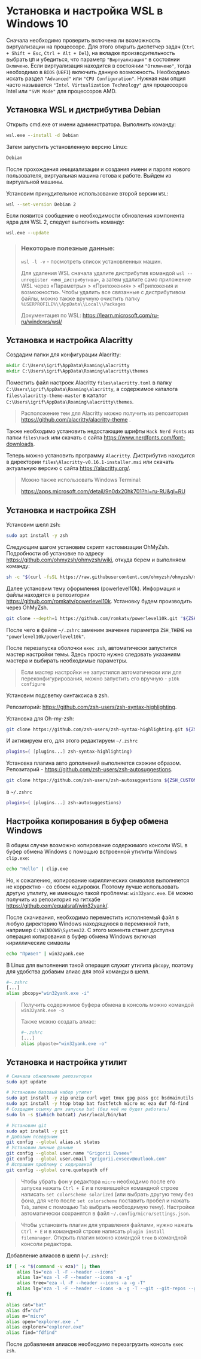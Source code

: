 # Установка и настройка WSL в Windows 10

Сначала необходимо проверить включена ли возможность виртуализации на процессоре. Для этого открыть диспетчер задач (`Ctrl + Shift + Esc`, `Ctrl + Alt + Del`), на вкладке производительность выбрать `ЦП` и убедиться, что параметр `"Виртуализация"` в состоянии `Включено`. Если виртуализация находится в состоянии `"Отключено"`, тогда необходимо в `BIOS` (`UEFI`) включить данную возможность. Необходимо искать раздел `"Advanсed"` или `"CPU Configuration"`. Нужная нам опция часто называется `"Intel Virtualization Technology"` для процессоров Intel или `"SVM Mode"` для процессоров AMD.

## Установка WSL и дистрибутива Debian

Открыть cmd.exe от имени администратора. Выполнить команду:

```cmd
wsl.exe --install -d Debian
```

Затем запустить установленную версию Linux:

```cmd
Debian
```

После прохождения инициализации и создания имени и пароля нового пользователя, виртуальная машина готова к работе. Выйдем из виртуальной машины.

Установим принудительное использование второй версии `WSL`:

```cmd
wsl --set-version Debian 2
```

Если появится сообщение о необходимости обновления компонента ядра для WSL 2, следует выполнить команду:

```cmd
wsl.exe --update
```

> ### Некоторые полезные данные:
>
> `wsl -l -v` - посмотреть список установленных машин.
>
> Для удаления WSL сначала удалите дистрибутив командой `wsl --unregister <имя_дистрибутива>`, а затем удалите само приложение WSL через «Параметры» > «Приложения» > «Приложения и возможности». Чтобы удалить все связанные с дистрибутивом файлы, можно также вручную очистить папку `%USERPROFILE%\\AppData\\Local\\Packages`
>
> Документация по WSL: https://learn.microsoft.com/ru-ru/windows/wsl/

## Установка и настройка Alacritty

Создадим папки для конфигурации Alacritty:

```cmd
mkdir C:\Users\igrif\AppData\Roaming\alacritty
mkdir C:\Users\igrif\AppData\Roaming\alacritty\themes
```

Поместить файл настроек Alacritty `files\alacritty.toml`  в папку `C:\Users\igrif\AppData\Roaming\alacritty`, а содержимое каталога `files\alacritty-theme-master` в каталог `C:\Users\igrif\AppData\Roaming\alacritty\themes`.

> Расположение тем для Alacritty можно получить из репозитория https://github.com/alacritty/alacritty-theme .

Также необходимо установить недостающие шрифты `Hack Nerd Fonts` из папки `files\Hack` или скачать с сайта https://www.nerdfonts.com/font-downloads.

Теперь можно установить программу `Alacritty`. Дистрибутив находится в директории `files\Alacritty-v0.16.1-installer.msi` или скачать актуальную версию с сайта https://alacritty.org/.

> Можно также использовать Windows Terminal:
>
> https://apps.microsoft.com/detail/9n0dx20hk701?hl=ru-RU&gl=RU

## Установка и настройка ZSH

Установим шелл zsh:

```bash
sudo apt install -y zsh
```

Следующим шагом установим скрипт кастомизации OhMyZsh. Подробности об установке по адресу https://github.com/ohmyzsh/ohmyzsh/wiki, откуда берем и выполняем команду:

```bash
sh -c "$(curl -fsSL https://raw.githubusercontent.com/ohmyzsh/ohmyzsh/master/tools/install.sh)"
```

Далее установим тему оформления (powerlevel10k). Информация и файлы находятся в репозитории https://github.com/romkatv/powerlevel10k. Установку будем производить через OhMyZsh.

```bash
git clone --depth=1 https://github.com/romkatv/powerlevel10k.git "${ZSH_CUSTOM:-$HOME/.oh-my-zsh/custom}/themes/powerlevel10k"
```

После чего в файле `~/.zshrc` заменим значение параметра `ZSH_THEME` на `"powerlevel10k/powerlevel10k"`. 

После перезапуска оболочки `exec zsh`, автоматически запустится мастер настройки темы. Здесь просто нужно следовать указаниям мастера и выбирать необходимые параметры. 

> Если мастер настройки не запустился автоматически или для переконфигурирования, можно запустить его вручную - `p10k configure`

Установим подсветку синтаксиса в zsh. 

Репозиторий: https://github.com/zsh-users/zsh-syntax-highlighting.

Установка для Oh-my-zsh:

```bash
git clone https://github.com/zsh-users/zsh-syntax-highlighting.git ${ZSH_CUSTOM:-~/.oh-my-zsh/custom}/plugins/zsh-syntax-highlighting
```

И активируем его, для этого редактируем `~/.zshrc`

```bash
plugins=( [plugins...] zsh-syntax-highlighting)
```

Установка плагина авто дополнений выполняется схожим образом. Репозитарий -  https://github.com/zsh-users/zsh-autosuggestions.

```bash
git clone https://github.com/zsh-users/zsh-autosuggestions ${ZSH_CUSTOM:-~/.oh-my-zsh/custom}/plugins/zsh-autosuggestions
```

в `~/.zshrc`

```bash
plugins=( [plugins...] zsh-autosuggestions)
```

## Настройка копирования в буфер обмена Windows

В общем случае возможно копирование содержимого консоли WSL в буфер обмена Windows с помощью встроенной утилиты Windows `clip.exe`:

```bash
echo "Hello" | clip.exe
```

Но, к сожалению, копирование кириллических символов выполняется не корректно - со сбоем кодировки. Поэтому лучше использовать другую утилиту, не имеющую такой проблемы: `win32yanc.exe`. Её можно получить из репозитория на гитхабе https://github.com/equalsraf/win32yank/.

После скачивания, необходимо переместить исполняемый файл в любую директорию Windows находящуюся в переменной `Path`, например `C:\WINDOWS\System32`. С этого момента станет доступна операция копирования в буфер обмена Windows включая кириллические символы

```bash
echo "Привет" | win32yank.exe
```

В Linux для выполнения такой операция служит утилита `pbcopy`, поэтому для удобства добавим алиас для этой команды в шелл. 

```bash
#~.zshrc
[...]
alias pbcopy="win32yank.exe -i"
```

> Получить содержимое буфера обмена в консоль можно командой `win32yank.exe -o`
>
> Также можно создать алиас:
>
> ```bash
> #~.zshrc
> [...]
> alias pbpaste="win32yank.exe -o"
> ```

## Установка и настройка утилит

```bash
# Сначала обновление репозитория
sudo apt update

# Установим базовый набор утилит
sudo apt install -y zip unzip curl wget tmux gpg pass gcc bsdmainutils fzf ripgrep 
sudo apt install -y htop btop bat fastfetch micro mc eza duf fd-find
# Создадим ссылку для запуска bat (без неё не будет работать)
sudo ln -s $(which batcat) /usr/local/bin/bat

# Установим git
sudo apt install -y git
# Добавим псевдоним
git config --global alias.st status
# Установим личные данные
git config --global user.name "Grigorii Evseev"
git config --global user.email "grigorii.evseev@outlook.com"
# Исправим проблему с кодировкой
git config --global core.quotepath off
```

> Чтобы убрать фон у редактора `micro` необходимо после его запуска нажать `Ctrl + E` и в появившейся командной строке написать `set colorscheme solarized` (или выбрать другую тему без фона, для чего после `set colorscheme` поставить пробел и нажать `Tab`, затем с помощью `Tab` выбрать необходимую тему). Настройки автоматически сохранятся в файл `~/.config/micro/settings.json`.

> Чтобы установить плагин для управления файлами, нужно нажать `Ctrl + E` и в командной строке написать `plugin install filemanager`. Открыть плагин можно командой `tree` в командной консоли редактора.

Добавление алиасов в шелл (`~/.zshrc`):

```bash
if [ -x "$(command -v eza)" ]; then
	alias ls="eza -l -F --header --icons"
	alias la="eza -l -F --header --icons -a -g"
	alias tree="eza -l -F --header --icons -a -g -T"
	alias lg="eza -l -F --header --icons -a -g -T --git --git-repos --git-ignore"
fi

alias cat="bat"
alias df="duf"
alias m="micro"
alias open="explorer.exe ."
alias explorer="explorer.exe"
alias find="fdfind"
```

После добавления алиасов необходимо перезагрузить консоль `exec zsh`.
